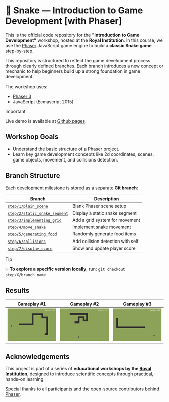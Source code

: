 # 🐍 Snake — Introduction to Game Development [with Phaser]

This is the official code repository for the **"Introduction to Game Development"** workshop, hosted at the **Royal Institution**. In this course, we use the [Phaser](https://phaser.io/) JavaScript game engine to build a **classic Snake game** step-by-step.

This repository is structured to reflect the game development process through clearly defined branches. Each branch introduces a new concept or mechanic to help beginners build up a strong foundation in game development.

The workshop uses:
- [Phaser 3](https://phaser.io/phaser3)
- JavaScript (Ecmascript 2015)

>[!IMPORTANT]
>Live demo is available at [Github pages](https://st235.github.io/RoyalInstitution.IntroductionToGameDevelopment/).

## Workshop Goals

- Understand the basic structure of a Phaser project.
- Learn key game development concepts like 2d coordinates, scenes, game objects, movement, and collisions detection.


## Branch Structure

Each development milestone is stored as a separate **Git branch**:

| Branch | Description |
|--------|-------------|
| [`step/1/plain_scene`](https://github.com/st235/RoyalInstitution.IntroductionToGameDevelopment/tree/step/1/plain_scene) | Blank Phaser scene setup |
| [`step/2/static_snake_segment`](https://github.com/st235/RoyalInstitution.IntroductionToGameDevelopment/tree/step/2/static_snake_segment) | Display a static snake segment |
| [`step/3/implementing_grid`](https://github.com/st235/RoyalInstitution.IntroductionToGameDevelopment/tree/step/3/implementing_grid) | Add a grid system for movement |
| [`step/4/move_snake`](https://github.com/st235/RoyalInstitution.IntroductionToGameDevelopment/tree/step/4/move_snake) | Implement snake movement |
| [`step/5/generating_food`](https://github.com/st235/RoyalInstitution.IntroductionToGameDevelopment/tree/step/5/generating_food) | Randomly generate food items |
| [`step/6/collisions`](https://github.com/st235/RoyalInstitution.IntroductionToGameDevelopment/tree/step/6/collisions) | Add collision detection with self |
| [`step/7/display_score`](https://github.com/st235/RoyalInstitution.IntroductionToGameDevelopment/tree/step/7/display_score) | Show and update player score |

> [!TIP]
> 💡 **To explore a specific version locally**, run:
> `git checkout step/X/branch_name`

## Results

| Gameplay #1 | Gameplay #2 | Gameplay #3 |
| ----- | ----- | ----- |
| ![Gameplay Alt. 1](./assets/game_alt1.png) | ![Gameplay Alt. 2](./assets/game_alt2.png) | ![Gameplay Alt. 3](./assets/game_alt3.png) |


## Acknowledgements

This project is part of a series of **educational workshops by the [Royal Institution](https://www.rigb.org/)**, designed to introduce scientific concepts through practical, hands-on learning.

Special thanks to all participants and the open-source contributors behind [Phaser](https://phaser.io/).

